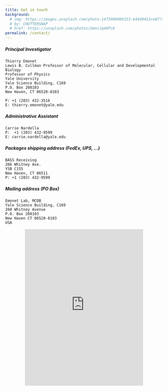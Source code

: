 ```yaml
---
title: Get in touch
background:
  # img: https://images.unsplash.com/photo-1475906089153-644d9452ce87?ixid=MnwxMjA3fDB8MHxwaG90by1wYWdlfHx8fGVufDB8fHx8&auto=format&fit=crop&w=1200&q=80
  # by: CHUTTERSNAP
  # href: https://unsplash.com/photos/UmncJq4KPcA
permalink: /contact/
---
```



##### Principal Investigator

```
Thierry Emonet
Lewis B. Cullman Professor of Molecular, Cellular and Developmental Biology
Professor of Physics
Yale University
Yale Science Building, C169
P.O. Box 208103
New Haven, CT 06520-8103

P: +1 (203) 432-3516
E: thierry.emonet@yale.edu
```


##### Administrative Assistant

```
Carrie Nardella
P:  +1 (203) 432-9599
E: carrie.nardella@yale.edu
```

##### Packages shipping address (FedEx, UPS, …)

```
BASS Receiving
266 Whitney Ave.
YSB C155
New Haven, CT 06511
P: +1 (203) 432-9599
```

##### Mailing address (PO Box)

```
Emonet Lab, MCDB
Yale Science Building, C169
260 Whitney Avenue
P.O. Box 208103
New Haven CT 06520-8103
USA
```

<!-- - [Map](https://goo.gl/maps/dEtT81wdbUfQ3vik9) -->

<div style="margin: 0; display: flex; align-items: center; justify-content: center;"><iframe width="75%" height="500px" frameborder="0" style="border:0" src="https://www.google.com/maps/embed/v1/place?key=AIzaSyB2NIWI3Tv9iDPrlnowr_0ZqZWoAQydKJU&q=266%20Whitney%20Avenue%2C%20New%20Haven%2C%20CT%2C%20USA&zoom=15&maptype=roadmap" allowfullscreen></iframe></div>